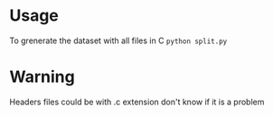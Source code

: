 # Usage
To grenerate the dataset with all files in C
```python split.py```

# Warning
Headers files could be with .c extension don't know if it is a problem

